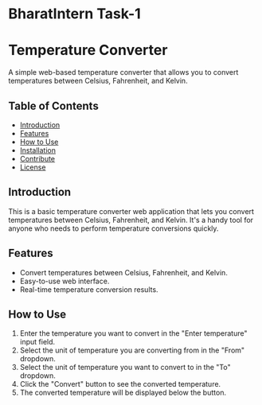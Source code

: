 # BharatIntern Task-1

# Temperature Converter

A simple web-based temperature converter that allows you to convert temperatures between Celsius, Fahrenheit, and Kelvin.

## Table of Contents

- [Introduction](#introduction)
- [Features](#features)
- [How to Use](#how-to-use)
- [Installation](#installation)
- [Contribute](#contribute)
- [License](#license)

## Introduction

This is a basic temperature converter web application that lets you convert temperatures between Celsius, Fahrenheit, and Kelvin. It's a handy tool for anyone who needs to perform temperature conversions quickly.

## Features

- Convert temperatures between Celsius, Fahrenheit, and Kelvin.
- Easy-to-use web interface.
- Real-time temperature conversion results.

## How to Use

1. Enter the temperature you want to convert in the "Enter temperature" input field.
2. Select the unit of temperature you are converting from in the "From" dropdown.
3. Select the unit of temperature you want to convert to in the "To" dropdown.
4. Click the "Convert" button to see the converted temperature.
5. The converted temperature will be displayed below the button.
